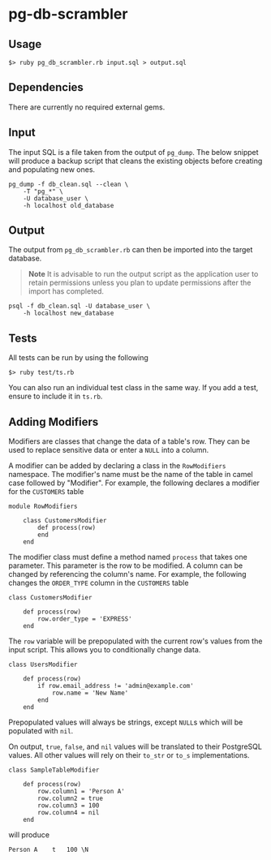 pg-db-scrambler
================

Usage
--------

	$> ruby pg_db_scrambler.rb input.sql > output.sql


Dependencies
--------------------

There are currently no required external gems.


Input
--------
The input SQL is a file taken from the output of `pg_dump`. The below snippet will produce a backup script that cleans the existing objects before creating and populating new ones.

	pg_dump -f db_clean.sql --clean \
        -T "pg_*" \
        -U database_user \
        -h localhost old_database

Output
---------
The output from `pg_db_scrambler.rb` can then be imported into the target database.
>**Note**
>It is advisable to run the output script as the application user to retain permissions unless you plan to update permissions after the import has completed.

	psql -f db_clean.sql -U database_user \
		-h localhost new_database

Tests
--------
All tests can be run by using the following

	$> ruby test/ts.rb

You can also run an individual test class in the same way. If you add a test, ensure to include it in `ts.rb`.

Adding Modifiers
-------------------
Modifiers are classes that change the data of a table's row. They can be used to replace sensitive data or enter a `NULL` into a column.

A modifier can be added by declaring a class in the `RowModifiers` namespace. The modifier's name must be the name of the table in camel case followed by "Modifier". For example, the following declares a modifier for the `CUSTOMERS` table

	
	module RowModifiers

		class CustomersModifier
			def process(row)
			end
		end
	

The modifier class must define a method named `process` that takes one parameter. This parameter is the row to be modified. A column can be changed by referencing the column's name. For example, the following changes the `ORDER_TYPE` column in the `CUSTOMERS` table
	
	class CustomersModifier

		def process(row)
			row.order_type = 'EXPRESS'
		end
	
The `row` variable will be prepopulated with the current row's values from the input script. This allows you to conditionally change data.

	class UsersModifier

		def process(row)
			if row.email_address != 'admin@example.com'
				row.name = 'New Name'
			end
		end
	
Prepopulated values will always be strings, except `NULL`s which will be populated with `nil`.

On output, `true`, `false`, and `nil` values will be translated to their PostgreSQL values. All other values will rely on their `to_str` or `to_s` implementations.

	class SampleTableModifier

		def process(row)
			row.column1 = 'Person A'
			row.column2 = true
			row.column3 = 100
			row.column4 = nil
		end
	
will produce

	Person A	t	100	\N
